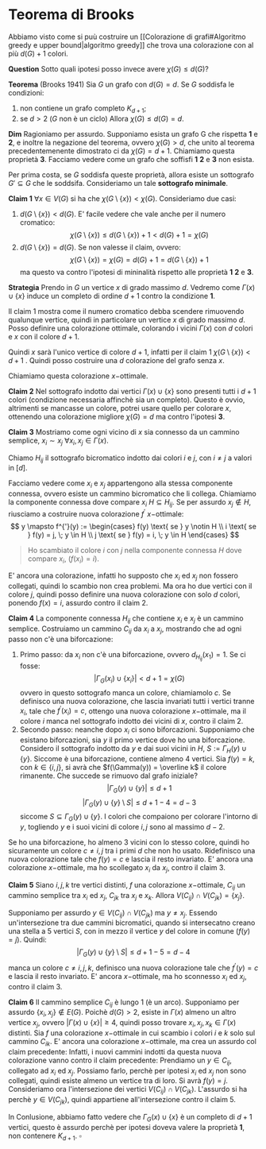 
# Teorema di Brooks

Abbiamo visto come si puù costruire un [[Colorazione di grafi#Algoritmo greedy e upper bound|algoritmo greedy]] che trova una colorazione con al più $d(G)+1$ colori.

**Question** Sotto quali ipotesi posso invece avere $\chi(G) \leq d(G)$?

**Teorema** (Brooks 1941)
Sia $G$ un grafo con $d(G) = d$. Se $G$ soddisfa le condizioni:
1. non contiene un grafo completo $K_{d+1}$;
2. se $d>2$ ($G$ non è un ciclo)
Allora $\chi(G) \leq d(G) = d$.

**Dim** Ragioniamo per assurdo. Supponiamo esista un grafo G che rispetta **1** e **2**, e inoltre la negazione del teorema, ovvero $\chi(G) > d$, che unito al teorema precedentemenente dimostrato ci da $\chi(G) = d + 1$. Chiamiamo questa proprietà **3**. Facciamo vedere come un grafo che soffisfi **1** **2** e **3** non esista.

Per prima costa, se $G$ soddisfa queste proprietà, allora esiste un sottografo $G' \subseteq G$ che le soddsifa. Consideriamo un tale **sottografo minimale**. 

**Claim 1** $\forall x \in V(G)$ si ha che $\chi(G\setminus \{x\}) < \chi(G)$.  Consideriamo due casi:
1. $d(G \setminus \{x\}) < d(G)$. E' facile vedere che vale anche per il numero cromatico:
$$
\chi(G \setminus \{x\}) \leq d(G\setminus \{x\}) +1 < d(G) +1= \chi(G) 
$$
2. $d(G \setminus \{x\}) = d(G)$. Se non valesse il claim, ovvero:
$$
\chi(G \setminus \{x\}) = \chi(G) = d(G) + 1 = d(G \setminus \{x\}) +1
$$
ma questo va contro l'ipotesi di mininalità rispetto alle proprietà **1** **2** e **3**.

**Strategia** Prendo in $G$ un vertice $x$ di grado massimo $d$.  Vedremo come $\Gamma(x) \cup \{x\}$ induce un completo di ordine $d+1$ contro la condizione **1**.

Il claim $1$ mostra come il numero cromatico debba scendere rimuovendo qualunque vertice, quindi in particolare un vertice $x$ di grado massimo $d$.
Posso definire una colorazione ottimale, colorando i vicini $\Gamma(x)$ con $d$ colori e $x$ con il colore $d+1$.

Quindi $x$ sarà l'unico vertice di colore $d+1$, infatti per il claim $1$ $\chi(G \setminus \{x\}) < d + 1$ . Quindi posso costruire una $d$ colorazione del grafo senza $x$. 

Chiamiamo questa colorazione $x-$ottimale.

**Claim 2** Nel sottografo indotto dai vertici $\Gamma(x) \cup \{x\}$ sono presenti tutti i $d+1$ colori (condizione necessaria affinchè sia un completo). Questo è ovvio, altrimenti se mancasse un colore, potrei usare quello per colorare $x$, ottenendo una colorazione migliore $\chi(G) = d$ ma contro l'ipotesi **3**.

**Claim 3** Mostriamo come ogni vicino di $x$ sia connesso da un cammino semplice, $x_i \sim x_j$ $\forall x_i, \,x_j \in \Gamma(x)$.

Chiamo $H_{ij}$ il sottografo bicromatico indotto dai colori $i$ e $j$, con $i \neq j$  a valori in $[d]$.

Facciamo vedere come $x_i$ e $x_j$ appartengono alla stessa componente connessa, ovvero esiste un cammino bicromatico che li collega. Chiamiamo la componente connessa dove compare $x_i$ $H \subseteq H_{ij}$. Se per assurdo $x_j \notin H$, riusciamo a costruire nuova colorazione $f^{'}$  $x-$ottimale:
$$
y \mapsto f^{'}(y) := \begin{cases} 
f(y) \text{ se } y \notin H \\
i \text{ se } f(y) = j, \; y \in H \\
j \text{ se } f(y) = i, \; y \in H
\end{cases} 
$$
> Ho scambiato il colore $i$ con $j$ nella componente connessa $H$ dove compare $x_i$, ($f(x_i) = i$). 

E' ancora una colorazione, infatti ho supposto che $x_i$ ed $x_j$ non fossero collegati, quindi lo scambio non crea problemi. Ma ora ho due vertici con il colore $j$, quindi posso definire una nuova colorazione con solo $d$ colori, ponendo $f(x)=i$, assurdo contro il claim 2.

**Claim 4** La componente connessa $H_{ij}$ che contiene $x_i$ e $x_j$ è un cammino semplice.
Costruiamo un cammino $C_{ij}$ da $x_i$ a $x_j$, mostrando che ad ogni passo non c'è una biforcazione:
1. Primo passo: da $x_i$ non c'è una biforcazione, ovvero $d_{H_{ij}}(x_1) = 1$. Se ci fosse:
$$
\vert \Gamma_G(x_i) \cup \{x_i\}\vert < d+1 = \chi(G)
$$
ovvero in questo sottografo manca un colore, chiamiamolo $c$. Se definisco una nuova colorazione, che lascia invariati tutti i vertici tranne $x_i$, tale che $f^{'}(x_i) = c$, ottengo una  nuova colorazione $x-$ottimale, ma il colore $i$ manca nel sottografo indotto dei vicini di $x$, contro il claim 2.
2. Secondo passo: neanche dopo $x_i$ ci sono biforcazioni. Supponiamo che esistano biforcazioni, sia $y$ il primo vertice dove ho una biforcazione. Considero il sottografo indotto da $y$ e dai suoi vicini in $H$, $S := \Gamma_H(y) \cup \{y\}$. Siccome è una biforcazione, contiene almeno $4$ vertici.  Sia $f(y)=k$, con $k \in \{i,j\}$, si avrà che $f(\Gamma(y)) = \overline k$ il colore rimanente. Che succede se rimuovo dal grafo iniziale?
$$
\vert \Gamma_G(y) \cup \{y\} \vert \leq d + 1
$$
$$
\vert \Gamma_G(y) \cup \{y\} \setminus S \vert \leq d + 1 - 4 = d - 3
$$
siccome $S \subseteq \Gamma_G(y) \cup \{y\}$.
I colori che compaiono per colorare l'intorno di $y$, togliendo $y$ e i suoi vicini di colore $i,j$ sono al massimo $d-2$.

Se ho una biforcazione, ho almeno $3$ vicini con lo stesso colore, quindi ho sicuramente un colore $c \neq i,j$ tra i primi $d$ che non ho usato. Ridefinisco una nuova colorazione tale che $f(y)= c$ e lascia il resto invariato. E' ancora una colorazione $x-$ottimale, ma ho scollegato $x_i$ da $x_j$, contro il claim $3$.

**Claim 5** Siano $i,j,k$ tre vertici distinti, $f$ una colorazione $x-$ottimale, $C_{ij}$ un cammino semplice tra $x_i$ ed $x_j$, $C_{jk}$ tra $x_j$ e $x_k$. Allora $V(C_{ij}) \cap V(C_{jk}) = \{x_j\}$.

Supponiamo per assurdo $y \in V(C_{ij}) \cap V(C_{jk})$ ma $y \neq x_j$. Essendo un'intersezione tra due cammini bicromatici, quando si intersecatno creano una stella a $5$ vertici $S$, con in mezzo il vertice $y$ del colore in comune ($f(y)=j$). Quindi:
$$
\vert \Gamma_G(y) \cup \{y\} \setminus S\vert \leq d + 1 - 5 = d-4
$$
manca un colore $c \neq i,j,k$, definisco una nuova colorazione tale che $f^{'}(y)=c$ e lascia il resto invariato. E' ancora $x-$ottimale, ma ho sconnesso $x_i$ ed $x_j$, contro il claim 3.

**Claim 6** Il cammino semplice $C_{ij}$ è lungo $1$ (è un arco). 
Supponiamo per assurdo $\{x_i,x_j\} \notin E(G)$. Poichè $d(G)>2$, esiste in $\Gamma(x)$ almeno un altro vertice $x_j$, ovvero $\vert \Gamma(x) \cup \{x\}\vert \geq 4$, quindi posso trovare $x_i,x_j,x_k \in \Gamma(x)$ distinti.
Sia $f$ una colorazione $x-$ottimale in cui scambio i colori $i$ e $k$ solo sul cammino $C_{ik}$.
E' ancora una colorazione $x-$ottimale, ma crea un assurdo col claim precedente: Infatti, i nuovi cammini indotti da questa nuova colorazione vanno contro il claim precedente:
Prendiamo un $y \in C_{ij}$, collegato ad $x_i$ ed $x_j$. Possiamo farlo, perchè per ipotesi $x_i$ ed $x_j$ non sono collegati, quindi esiste almeno un vertice tra di loro. Si avrà $f(y) = j$. Consideriamo ora l'intersezione dei vertici $V(C_{ij}) \cap V(C_{jk})$. L'assurdo si ha perchè $y \in V(C_{jk})$, quindi appartiene all'intersezione contro il claim 5.

In Conlusione, abbiamo fatto vedere che $\Gamma_G(x) \cup \{x\}$ è un completo di $d+1$ vertici, questo è assurdo perchè per ipotesi doveva valere la proprietà **1**, non contenere $K_{d+1}$. $\square$